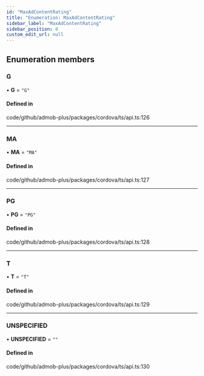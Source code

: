 ```yaml
---
id: "MaxAdContentRating"
title: "Enumeration: MaxAdContentRating"
sidebar_label: "MaxAdContentRating"
sidebar_position: 0
custom_edit_url: null
---
```


## Enumeration members

### G

• **G** = `"G"`

#### Defined in

code/github/admob-plus/packages/cordova/ts/api.ts:126

___

### MA

• **MA** = `"MA"`

#### Defined in

code/github/admob-plus/packages/cordova/ts/api.ts:127

___

### PG

• **PG** = `"PG"`

#### Defined in

code/github/admob-plus/packages/cordova/ts/api.ts:128

___

### T

• **T** = `"T"`

#### Defined in

code/github/admob-plus/packages/cordova/ts/api.ts:129

___

### UNSPECIFIED

• **UNSPECIFIED** = `""`

#### Defined in

code/github/admob-plus/packages/cordova/ts/api.ts:130
